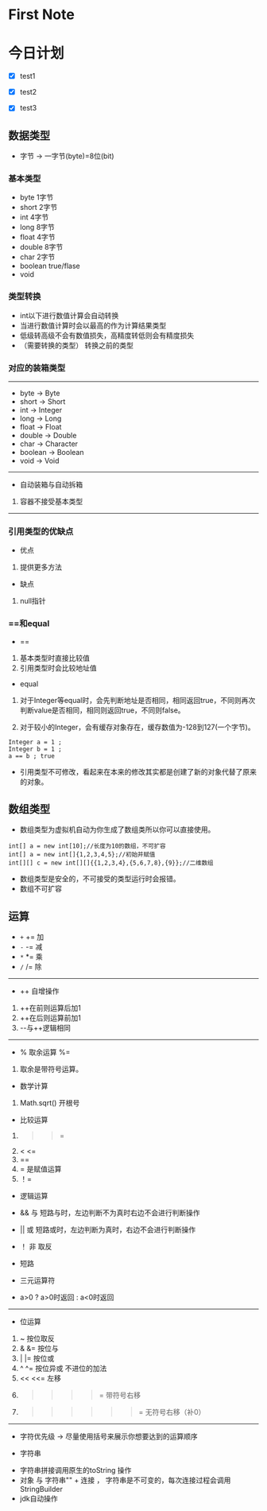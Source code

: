 # First Note

# 今日计划

* [x] test1
* [x] test2
* [x] test3


## 数据类型
- 字节 -> 一字节(byte)=8位(bit)
### 基本类型
- byte 1字节
- short 2字节
- int 4字节
- long 8字节
- float 4字节
- double 8字节
- char 2字节
- boolean true/flase
- void

### 类型转换
- int以下进行数值计算会自动转换
- 当进行数值计算时会以最高的作为计算结果类型
- 低级转高级不会有数值损失，高精度转低则会有精度损失
- （需要转换的类型） 转换之前的类型

### 对应的装箱类型
---
- byte -> Byte   
- short -> Short
- int -> Integer
- long -> Long
- float -> Float
- double -> Double
- char  -> Character
- boolean -> Boolean
- void -> Void
---
- 自动装箱与自动拆箱
1. 容器不接受基本类型

---
### 引用类型的优缺点
- 优点
1. 提供更多方法

- 缺点
1. null指针

### ==和equal
- ==
1. 基本类型时直接比较值
2. 引用类型时会比较地址值

- equal
1. 对于Integer等equal时，会先判断地址是否相同，相同返回true，不同则再次判断value是否相同，相同则返回true，不同则false。

2. 对于较小的Integer，会有缓存对象存在，缓存数值为-128到127(一个字节)。
```
Integer a = 1 ;
Integer b = 1 ;
a == b ; true
```
- 引用类型不可修改，看起来在本来的修改其实都是创建了新的对象代替了原来的对象。



## 数组类型

- 数组类型为虚拟机自动为你生成了数组类所以你可以直接使用。

```
int[] a = new int[10];//长度为10的数组，不可扩容
int[] a = new int[]{1,2,3,4,5};//初始并赋值
int[][] c = new int[][]{{1,2,3,4},{5,6,7,8},{9}};//二维数组

```

- 数组类型是安全的，不可接受的类型运行时会报错。
- 数组不可扩容


## 运算

- `+` += 加
- `-` -= 减
- `*` *= 乘
- `/` /= 除

---
- ++ 自增操作
 1. ++在前则运算后加1
 2. ++在后则运算前加1
 3. --与++逻辑相同
---
- % 取余运算 %=
1. 取余是带符号运算。



- 数学计算
1. Math.sqrt() 开根号 


- 比较运算
1. > >=
2. < <=
3. ==
4. = 是赋值运算
5. ！=


- 逻辑运算

- &&   与  短路与时，左边判断不为真时右边不会进行判断操作
- ||   或  短路或时，左边判断为真时，右边不会进行判断操作
- ！   非  取反
- 短路 

- 三元运算符

-   a>0 ? a>0时返回 : a<0时返回 

----
- 位运算

1. ~ 按位取反
2. & &= 按位与 
3. | |= 按位或
4. ^ ^= 按位异或  不进位的加法
5. << <<= 左移
6. >> >>= 带符号右移
7. >>> >>>= 无符号右移（补0）
----

- 字符优先级 -> 尽量使用括号来展示你想要达到的运算顺序

- 字符串 
* 字符串拼接调用原生的toString 操作
* 对象 与 字符串"" + 连接 ， 字符串是不可变的，每次连接过程会调用StringBuilder
* jdk自动操作




